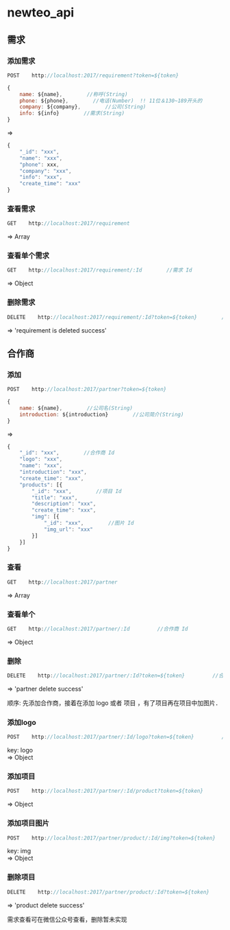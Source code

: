 # newteo_api



## 需求　
### 添加需求
```js
POST    http://localhost:2017/requirement?token=${token}
```

```js
{
    name: ${name},        //称呼(String)
    phone: ${phone},        //电话(Number)  !! 11位＆130~189开头的
    company: ${company},        //公司(String)
    info: ${info}        //需求(String)
}
```
=>    
```js
{
    "_id": "xxx",
    "name": "xxx",
    "phone": xxx,
    "company": "xxx",
    "info": "xxx",
    "create_time": "xxx"
}
```
### 查看需求
```js
GET    http://localhost:2017/requirement
```
=> Array    
### 查看单个需求
```js
GET    http://localhost:2017/requirement/:Id        //需求 Id
```
=> Object    
### 删除需求
```js
DELETE    http://localhost:2017/requirement/:Id?token=${token}        //需求 Id
```
=> 'requirement is deleted success'    

## 合作商
### 添加
```js
POST    http://localhost:2017/partner?token=${token}
```

```js
{
    name: ${name},        //公司名(String)
    introduction: ${introduction}        //公司简介(String)
}
```
=>    
```js
{
    "_id": "xxx",        //合作商 Id
    "logo": "xxx",
    "name": "xxx",
    "introduction": "xxx",
    "create_time": "xxx",
    "products": [{
        "_id": "xxx",        //项目 Id
        "title": "xxx",
        "description": "xxx",
        "create_time": "xxx",
        "img": [{
            "_id": "xxx",        //图片 Id
            "img_url": "xxx"
        }]
    }]
}
```
### 查看
```js
GET    http://localhost:2017/partner
```
=> Array    
### 查看单个
```js
GET    http://localhost:2017/partner/:Id         //合作商 Id
```
=> Object    
### 删除
```js
DELETE    http://localhost:2017/partner/:Id?token=${token}         //合作商 Id
```
=> 'partner delete success'    

顺序: 先添加合作商，接着在添加 logo 或者 项目 ，有了项目再在项目中加图片．       

### 添加logo
```js
POST    http://localhost:2017/partner/:Id/logo?token=${token}         //合作商 Id
```
key: logo   
=> Object    
### 添加项目
```js
POST    http://localhost:2017/partner/:Id/product?token=${token}         //合作商 Id
```
=> Object    
### 添加项目图片
```js
POST    http://localhost:2017/partner/product/:Id/img?token=${token}         //项目 Id
```
key: img   
=> Object    
### 删除项目
```js
DELETE    http://localhost:2017/partner/product/:Id?token=${token}         //项目 Id
```
=> 'product delete success'    

需求查看可在微信公众号查看，删除暂未实现
